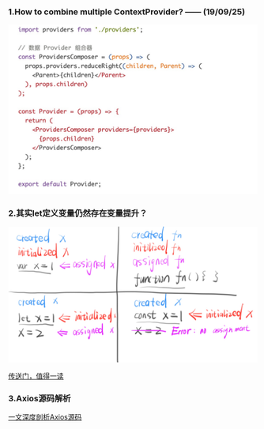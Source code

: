 ### 1.How to combine multiple ContextProvider? —— (19/09/25)
![combineProvider.jpg](./images/combineProvider.jpg)


### 2.其实let定义变量仍然存在变量提升？
![let_in_js.jpg](./images/let_in_js.jpg)

[传送门，值得一读](https://fangyinghang.com/let-in-js/)


### 3.Axios源码解析
[一文深度剖析Axios源码](https://mp.weixin.qq.com/s/QzTD0bGMC77x66kALYmQbA)